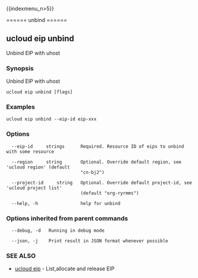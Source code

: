 {{indexmenu_n>5}}

====== unbind ======

## ucloud eip unbind

Unbind EIP with uhost

### Synopsis

Unbind EIP with uhost

```
ucloud eip unbind [flags]
```

### Examples

```
ucloud eip unbind --eip-id eip-xxx
```

### Options

```
  --eip-id     strings      Required. Resource ID of eips to unbind with some resource 

  --region     string       Optional. Override default region, see 'ucloud region' (default
                            "cn-bj2") 

  --project-id     string   Optional. Override default project-id, see 'ucloud project list'
                            (default "org-ryrmms") 

  --help, -h                help for unbind 

```

### Options inherited from parent commands

```
  --debug, -d   Running in debug mode 

  --json, -j    Print result in JSON format whenever possible 

```

### SEE ALSO

* [ucloud eip](software/cli/cmd/ucloud/eip)	 - List,allocate and release EIP

